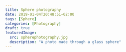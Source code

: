 ```yaml
---
title: Sphere photography
date: 2019-01-04T20:48:51+02:00
tags: [Sphere]
categories: [Photography]
draft: true
featuredImage:
  src: spherephotography.jpg
  description: "A photo made through a glass sphere"
---
```


